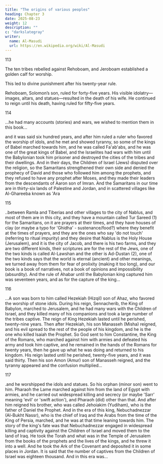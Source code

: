 ```yaml
---
title: "The origins of various peoples"
heading: Chapter 3
date: 2025-08-23
weight: 12
description: ""
c: "darkslategray"
writer:
  name: Al-Masudi 
  url: https://en.wikipedia.org/wiki/Al-Masudi
---
```



113

The ten tribes rebelled against Rehoboam, and Jeroboam established a golden calf for worship. 

This led to divine punishment after his twenty-year rule.

Rehoboam, Solomon’s son, ruled for forty-five years. His visible idolatry—images, altars, and statues—resulted in the death of his wife. He continued to reign until his death, having ruled for fifty-five years.


114

...he had many accounts (stories) and wars, we wished to mention them in this book...

and it was said six hundred years, and after him ruled a ruler who favored the worship of idols, and he met and showed tyranny, so some of the kings of Babel marched towards him, and he was called Fa'ab'abs, and he was one of the great kings of Babel, and the Israelites had wars with him until the Babylonian took him prisoner and destroyed the cities of the tribes and their dwellings. And in their days, the Children of Israel (Jews) disputed over the religion, so the Samaritans strengthened their own side and denied the prophecy of David and those who followed him among the prophets, and they refused to have any prophet after Moses, and they made their leaders from the descendants of Aaron son of Imran. And the Samaritans in our time are in thirty-six lands of Palestine and Jordan, and in scattered villages like Al-Ghareeba known as 'Ara 

115 

..between Ramla and Tiberias and other villages to the city of Nablus, and most of them are in this city, and they have a mountain called Tur Sareed (1) for the Samaritans, on it are prayers at their times, and they have houses of clay (or maybe a typo for 'Ghidha' - sustenance/food?) where they benefit at the times of prayers, and they are the ones who say 'do not touch' (referring to ritual impurity) and they desire that Nablus is the Holy House (Jerusalem), and it is the city of Jacob, and there is his two farms, and they are two different kinds, their scriptures are for the rest of the Jews, one of the two kinds is called Al-Lawshan and the other is Ad-Dustan (2), one of the two kinds says that the world is eternal (ancient) and other meanings, we turned away from them for fear of prolixity (making it too long), and our book is a book of narratives, not a book of opinions and impossibility (absurdity). And the rule of Ahabar until the Babylonian king captured him was seventeen years, and as for the capture of the king...

116

...A son was born to him called Hezekiah (Hizqil) son of Ahaz, who favored the worship of stone idols. During his reign, Sennacherib, the King of Babylon, marched to Jerusalem, and he had many wars with the Children of Israel, and they killed many of his companions and took a large number of the tribes captive. The reign of King Hezekiah lasted until he perished, twenty-nine years. Then after Hezekiah, his son Manasseh (Misha) reigned, and his evil spread to the rest of the people of his kingdom, and he is the one who killed Isaiah the Prophet. So God sent to him Constantine, the King of the Romans, who marched against him with armies and defeated his army and took him captive, and he remained in the hands of the Romans for twenty years, then he gave up what he was doing and returned to his kingdom. His reign lasted until he perished, twenty-five years, and it was said thirty. Then his son Amon (Amur) son of Manasseh reigned, and the tyranny appeared and the confusion multiplied...


117 

.and he worshipped the idols and statues. So his orphan (minor son) went to him. Pharaoh the Lame marched against him from the land of Egypt with armies, and he carried out widespread killing and secrecy (or maybe 'Sarr' meaning 'evil' or 'swift action'), and Pharaoh (did) other than that. And after him reigned his brother, who was called Jehoiakim (Yudiham), who is the father of Daniel the Prophet. And in the era of this king, Nebuchadnezzar (Al-Bukht Nassr), who is the chief of Iraq and the Arabs from the time of the King of Persia, marched, and he was at that time leaning towards him. The story of the king's fate was that Nebuchadnezzar engaged in widespread killing and captivity against the Children of Israel and moved them to the land of Iraq. He took the Torah and what was in the Temple of Jerusalem from the books of the prophets and the lives of the kings, and he threw it into a well. And he took the Ark of the Covenant and deposited it in some places in Jordan. It is said that the number of captives from the Children of Israel was eighteen thousand. And in this era was...

